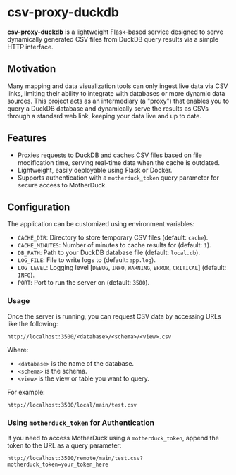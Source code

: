 # csv-proxy-duckdb

**csv-proxy-duckdb** is a lightweight Flask-based service designed to serve dynamically generated CSV files from DuckDB query results via a simple HTTP interface.

## Motivation

Many mapping and data visualization tools can only ingest live data via CSV links, limiting their ability to integrate with databases or more dynamic data sources. This project acts as an intermediary (a "proxy") that enables you to query a DuckDB database and dynamically serve the results as CSVs through a standard web link, keeping your data live and up to date.

## Features

- Proxies requests to DuckDB and caches CSV files based on file modification time, serving real-time data when the cache is outdated.
- Lightweight, easily deployable using Flask or Docker.
- Supports authentication with a `motherduck_token` query parameter for secure access to MotherDuck.

## Configuration

The application can be customized using environment variables:

- `CACHE_DIR`: Directory to store temporary CSV files (default: `cache`).
- `CACHE_MINUTES`: Number of minutes to cache results for (default: `1`).
- `DB_PATH`: Path to your DuckDB database file (default: `local.db`).
- `LOG_FILE`: File to write logs to (default: `app.log`).
- `LOG_LEVEL`: Logging level \[`DEBUG`, `INFO`, `WARNING`, `ERROR`, `CRITICAL`\] (default: `INFO`).
- `PORT`: Port to run the server on (default: `3500`).

### Usage

Once the server is running, you can request CSV data by accessing URLs like the following:

```
http://localhost:3500/<database>/<schema>/<view>.csv
```

Where:

- `<database>` is the name of the database.
- `<schema>` is the schema.
- `<view>` is the view or table you want to query.

For example:

```
http://localhost:3500/local/main/test.csv
```

### Using `motherduck_token` for Authentication

If you need to access MotherDuck using a `motherduck_token`, append the token to the URL as a query parameter:

```
http://localhost:3500/remote/main/test.csv?motherduck_token=your_token_here
```